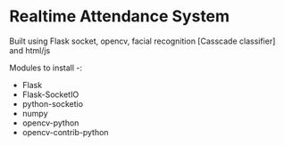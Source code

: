 # Realtime Attendance System 

Built using Flask socket, opencv, facial recognition [Casscade classifier] and html/js

Modules to install -:
- Flask
- Flask-SocketIO
- python-socketio
- numpy
- opencv-python
- opencv-contrib-python


